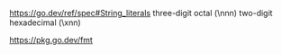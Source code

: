 https://go.dev/ref/spec#String_literals
three-digit octal (\nnn)
two-digit hexadecimal (\xnn)

https://pkg.go.dev/fmt